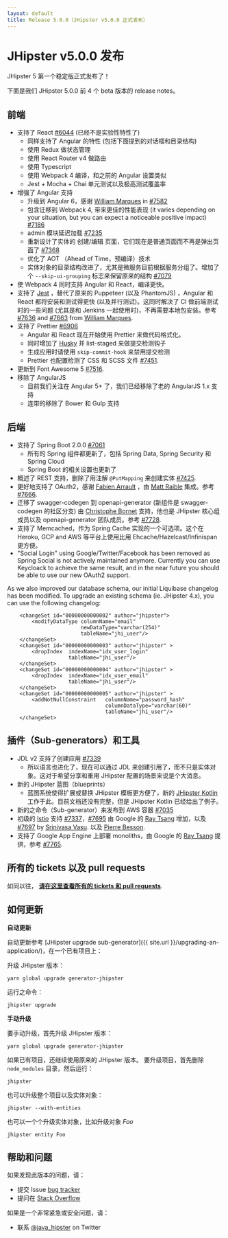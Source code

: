 ```yaml
---
layout: default
title: Release 5.0.0（JHipster v5.0.0 正式发布）
---
```


JHipster v5.0.0 发布
==================

JHipster 5 第一个稳定版正式发布了！

下面是我们 JHipster 5.0.0 前 4 个 beta 版本的 release notes。

## 前端

- 支持了 React [#6044](https://github.com/jhipster/generator-jhipster/issues/6044) (已经不是实验性特性了)
    - 同样支持了 Angular 的特性 (包括下面提到的对话框和目录结构)
    - 使用 Redux 做状态管理 
    - 使用 React Router v4 做路由
    - 使用 Typescript
    - 使用 Webpack 4 编译，和之前的 Angular 设置类似
    - Jest + Mocha + Chai 单元测试以及极高测试覆盖率
- 增强了 Angular 支持
    - 升级到 Angular 6，感谢 [William Marques](https://github.com/wmarques) in [#7582](https://github.com/jhipster/generator-jhipster/pull/7582)
    - 包含迁移到 Webpack 4, 带来更佳的性能表现 (it varies depending on your situation, but you can expect a noticeable positive impact) [#7186](https://github.com/jhipster/generator-jhipster/pull/7186)
    - admin 模块延迟加载 [#7235](https://github.com/jhipster/generator-jhipster/pull/7235)
    - 重新设计了实体的 创建/编辑 页面，它们现在是普通页面而不再是弹出页面了 [#7368](https://github.com/jhipster/generator-jhipster/pull/7368)
    - 优化了 AOT （Ahead of Time，预编译）技术
    - 实体对象的目录结构改进了，尤其是微服务目前根据服务分组了。增加了个 `--skip-ui-grouping` 标志来保留原来的结构 [#7079](https://github.com/jhipster/generator-jhipster/pull/7079)
- 使 Webpack 4 同时支持 Angular 和 React，编译更快。
- 支持了 [Jest](https://facebook.github.io/jest/) ，替代了原来的 Puppeteer (以及 PhantomJS) ，Angular 和 React 都将安装和测试得更快 (以及并行测试)。这同时解决了 CI 做前端测试时的一些问题 (尤其是和 Jenkins 一起使用时)，不再需要本地包安装。参考 [#7636](https://github.com/jhipster/generator-jhipster/pull/7636) and [#7663](https://github.com/jhipster/generator-jhipster/pull/7663) from [William Marques](https://github.com/wmarques).
- 支持了 Prettier [#6906](https://github.com/jhipster/generator-jhipster/pull/6906)
    - Angular 和 React 现在开始使用 Prettier 来做代码格式化。
    - 同时增加了 [Husky](https://github.com/typicode/husky) 并 list-staged 来做提交检测钩子
    - 生成应用时请使用 `skip-commit-hook` 来禁用提交检测
    - Prettier 也配置检测了 CSS 和 SCSS 文件 [#7451](https://github.com/jhipster/generator-jhipster/issues/7451).
- 更新到 Font Awesome 5 [#7516](https://github.com/jhipster/generator-jhipster/issues/7516).
- 移除了 AngularJS
    - 目前我们关注在 Angular 5+ 了，我们已经移除了老的 AngularJS 1.x 支持
    - 连带的移除了 Bower 和 Gulp 支持

## 后端

- 支持了 Spring Boot 2.0.0 [#7061](https://github.com/jhipster/generator-jhipster/pull/7061)
    - 所有的 Spring 组件都更新了，包括 Spring Data, Spring Security 和 Spring Cloud
    - Spring Boot 的相关设置也更新了
- 概述了 REST 支持，删除了用注解 `@PutMapping` 来创建实体 [#7425](https://github.com/jhipster/generator-jhipster/issues/7425).
- 更好地支持了 OAuth2，感谢 [Fabien Arrault](https://github.com/farrault) ，由 [Matt Raible](https://github.com/mraible) 集成。参考 [#7666](https://github.com/jhipster/generator-jhipster/pull/7666).
- 迁移了 swagger-codegen 到 openapi-generator (新组件是 swagger-codegen 的社区分支) 由 [Christophe Bornet](https://github.com/cbornet) 支持，他也是 JHipster 核心组成员以及 openapi-generator 团队成员。参考 [#7728](https://github.com/jhipster/generator-jhipster/pull/7728).
- 支持了 Memcached，作为 Spring Cache 实现的一个可选项。这个在 Heroku, GCP and AWS 等平台上使用比用 Ehcache/Hazelcast/Infinispan 更方便。
- "Social Login" using Google/Twitter/Facebook has been removed as Spring Social is not actively maintained anymore. Currently you can use Keycloack to achieve the same result, and in the near future you should be able to use our new OAuth2 support.

As we also improved our database schema, our initial Liquibase changelog has been modified. To upgrade an existing schema (ie. JHipster 4.x), you can use the following changelog:

```
    <changeSet id="00000000000002" author="jhipster">
        <modifyDataType columnName="email"
                        newDataType="varchar(254)"
                        tableName="jhi_user"/>
    </changeSet>
    <changeSet id="00000000000003" author="jhipster" >
        <dropIndex  indexName="idx_user_login"
                    tableName="jhi_user"/>
    </changeSet>
    <changeSet id="00000000000004" author="jhipster" >
        <dropIndex  indexName="idx_user_email"
                    tableName="jhi_user"/>
    </changeSet>
    <changeSet id="00000000000005" author="jhipster" >
        <addNotNullConstraint   columnName="password_hash"
                                columnDataType="varchar(60)"
                                tableName="jhi_user"/>
    </changeSet>
```

## 插件（Sub-generators）和工具

- JDL v2 支持了创建应用 [#7339](https://github.com/jhipster/generator-jhipster/pull/7339)
    - 所以语言也进化了，现在可以通过 JDL 来创建引用了，而不只是实体对象。这对于希望分享和重用 JHipster 配置的场景来说是个大消息。
- 新的 JHipster 蓝图（blueprints）
    - 蓝图系统使得扩展或替换 JHipster 模板更方便了，新的 [JHipster Kotlin](https://github.com/jhipster/jhipster-kotlin) 工作于此。目前文档还没有完整，但是 JHipster Kotlin 已经给出了例子。
- 新的之命令（Sub-generator）来发布到 AWS 容器 [#7035](https://github.com/jhipster/generator-jhipster/pull/7035)
- 初级的 [Istio](https://istio.io/) 支持 [#7337](https://github.com/jhipster/generator-jhipster/issues/7337)，[#7695](https://github.com/jhipster/generator-jhipster/pull/7695) 由 Google 的 [Ray Tsang](https://github.com/saturnism) 增加，以及 [#7697](https://github.com/jhipster/generator-jhipster/pull/7697) by [Srinivasa Vasu](https://github.com/srinivasa-vasu). 以及 [Pierre Besson](https://github.com/PierreBesson).
- 支持了 Google App Engine 上部署 monoliths，由 Google 的 [Ray Tsang](https://github.com/saturnism) 提供，参考 [#7765](https://github.com/jhipster/generator-jhipster/pull/7765).

所有的 tickets 以及 pull requests
------------
如同以往， __[请在这里查看所有的 tickets 和 pull requests](https://github.com/jhipster/generator-jhipster/issues?q=milestone%3A5.0.0+is%3Aclosed)__.

如何更新
------------

**自动更新**

自动更新参考 [JHipster upgrade sub-generator]({{ site.url }}/upgrading-an-application/)，在一个已有项目上：

升级 JHipster 版本：

```
yarn global upgrade generator-jhipster
```

运行之命令：

```
jhipster upgrade
```

**手动升级**

要手动升级，首先升级 JHipster 版本：

```
yarn global upgrade generator-jhipster
```

如果已有项目，还继续使用原来的 JHipster 版本。
要升级项目，首先删除 `node_modules` 目录，然后运行：

```
jhipster
```

也可以升级整个项目以及实体对象：

```
jhipster --with-entities
```

也可以一个个升级实体对象，比如升级对象 _Foo_

```
jhipster entity Foo
```

帮助和问题
--------------

如果发现此版本的问题，请：

- 提交 Issue [bug tracker](https://github.com/jhipster/generator-jhipster/issues?state=open)
- 提问在 [Stack Overflow](http://stackoverflow.com/tags/jhipster/info)

如果是一个非常紧急或安全问题，请：

- 联系 [@java_hipster](https://twitter.com/java_hipster) on Twitter
